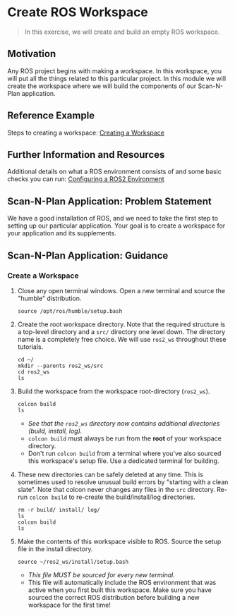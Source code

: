 # Create ROS Workspace
> In this exercise, we will create and build an empty ROS workspace.

## Motivation
Any ROS project begins with making a workspace. In this workspace, you will put all the things related to this particular project. In this module we will create the workspace where we will build the components of our Scan-N-Plan application.

## Reference Example
Steps to creating a workspace: [Creating a Workspace](https://docs.ros.org/en/humble/Tutorials/Beginner-Client-Libraries/Creating-A-Workspace/Creating-A-Workspace.html)

## Further Information and Resources
Additional details on what a ROS environment consists of and some basic checks you can run: [Configuring a ROS2 Environment](https://docs.ros.org/en/humble/Tutorials/Beginner-CLI-Tools/Configuring-ROS2-Environment.html)

## Scan-N-Plan Application: Problem Statement
We have a good installation of ROS, and we need to take the first step to setting up our particular application. Your goal is to create a workspace for your application and its supplements.

## Scan-N-Plan Application: Guidance

### Create a Workspace

1. Close any open terminal windows.  Open a new terminal and source the "humble" distribution.

   ```
   source /opt/ros/humble/setup.bash
   ```

1. Create the root workspace directory. Note that the required structure is a top-level directory and a `src/` directory one level down. The directory name is a completely free choice. We will use `ros2_ws` throughout these tutorials.

   ```
   cd ~/
   mkdir --parents ros2_ws/src
   cd ros2_ws
   ls
   ```

1. Build the workspace from the workspace root-directory (`ros2_ws`).

   ```
   colcon build
   ls
   ```

   * _See that the `ros2_ws` directory now contains additional directories (build, install, log)._
   * `colcon build` must always be run from the **root** of your workspace directory.
   * Don't run `colcon build` from a terminal where you've also sourced this workspace's setup file.  Use a dedicated terminal for building.
   
1. These new directories can be safely deleted at any time.  This is sometimes used to resolve unusual build errors by "starting with a clean slate".  Note that colcon never changes any files in the `src` directory.  Re-run `colcon build` to re-create the build/install/log directories.

   ```
   rm -r build/ install/ log/
   ls
   colcon build
   ls
   ```

1. Make the contents of this workspace visible to ROS. Source the setup file in the install directory.

   ```
   source ~/ros2_ws/install/setup.bash
   ```

   * _This file MUST be sourced for every new terminal._
   * This file will automatically include the ROS environment that was active when you first built this workspace.  Make sure you have sourced the correct ROS distribution before building a new workspace for the first time!


